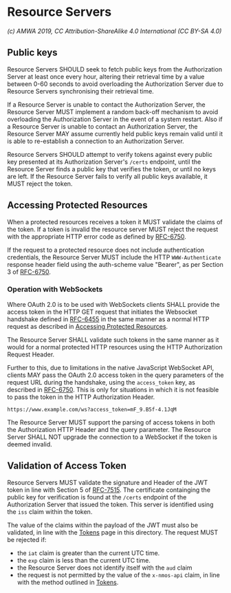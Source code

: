 # Resource Servers

_(c) AMWA 2019, CC Attribution-ShareAlike 4.0 International (CC BY-SA 4.0)_

## Public keys

Resource Servers SHOULD seek to fetch public keys from the Authorization Server at least once every hour, altering
their retrieval time by a value between 0-60 seconds to avoid overloading the Authorization Server due to Resource
Servers synchronising their retrieval time.

If a Resource Server is unable to contact the Authorization Server, the Resource Server MUST implement a random
back-off mechanism to avoid overloading the Authorization Server in the event of a system restart. Also if a
Resource Server is unable to contact an Authorization Server, the Resource Server MAY assume currently held public
keys remain valid until it is able to re-establish a connection to an Authorization Server.

Resource Servers SHOULD attempt to verify tokens against every public key presented at its Authorization Server's
`/certs` endpoint, until the Resource Server finds a public key that verifies the token, or until no keys are left.
If the Resource Server fails to verify all public keys available, it MUST reject the token.

## Accessing Protected Resources

When a protected resources receives a token it MUST validate the claims of the token. If a token is invalid the resource server 
MUST reject the request with the appropriate HTTP error code as defined by [RFC-6750].

If the request to a protected resource does not include authentication credentials, the Resource Server MUST include the HTTP
`WWW-Authenticate` response header field using the auth-scheme value "Bearer", as per Section 3 of [RFC-6750].

### Operation with WebSockets

Where OAuth 2.0 is to be used with WebSockets clients SHALL provide the access token
in the HTTP GET request that initiates the Websocket handshake defined in
[RFC-6455] in the same manner as a normal HTTP request as described in
[Accessing Protected Resources](#accessing-protected-resources).

The Resource Server SHALL validate such tokens in the same manner as it would for a normal
protected HTTP resources using the HTTP Authorization Request Header.

Further to this, due to limitations in the native JavaScript WebSocket API, clients MAY
pass the OAuth 2.0 access token in the query parameters of the request URL during the handshake,
using the `access_token` key, as described in [RFC-6750].
This is only for situations in which it is not feasible to pass the token in the HTTP Authorization Header.

```
https://www.example.com/ws?access_token=mF_9.B5f-4.1JqM
```

The Resource Server MUST support the parsing of access tokens in both the Authorization
HTTP Header and the query parameter. The Resource Server SHALL NOT upgrade the connection to a WebSocket if the token
is deemed invalid.

## Validation of Access Token

Resource Servers MUST validate the signature and Header of the JWT token in line with Section 5 of [RFC-7515].
The certificate containging the public key for verification is found at the `/certs` endpoint of the Authorization
Server that issued the token. This server is identified using the `iss` claim within the token.

The value of the claims within the payload of the JWT must also be validated, in line with the
[Tokens](./4.3.%20Behaviour%20-%20Tokens.md) page in this directory. The request MUST be rejected if:
- the `iat` claim is greater than the current UTC time.
- the `exp` claim is less than the current UTC time.
- the Resource Server does not identify itself with the `aud` claim
- the request is not permitted by the value of the `x-nmos-api` claim, in line with the method outlined in [Tokens](.4.3.%20Behaviour%20-%20Tokens.md).


[RFC-6455]: https://tools.ietf.org/html/rfc6455 "The WebSocket Protocol"

[RFC-6750]: https://tools.ietf.org/html/rfc6750 "The OAuth 2.0 Authorization Framework: Bearer Token Usage"

[RFC-7515]: https://tools.ietf.org/html/rfc7515 "JSON Web Signature (JWS)"
